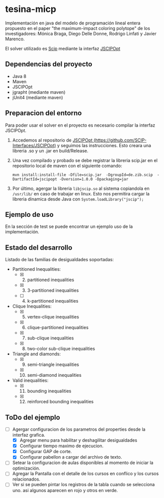 # tesina-micp
Implementación en java del modelo de programación lineal entera propuesto en el paper "the maximum-impact coloring polytope" de los  investigadores: Mónica Braga, Diego Delle Donne, Rodrigo Linfati y Javier Marenco.

El solver utilizado es [Scip](http://scip.zib.de/) mediante la interfaz [JSCIPOpt](https://github.com/SCIP-Interfaces/JSCIPOpt)

## Dependencias del proyecto
  * Java 8
  * Maven
  * JSCIPOpt
  * jgrapht (mediante maven)
  * jUnit4 (mediante maven)


## Preparacion del entorno
Para poder usar el solver en el proyecto es necesario compilar la interfaz JSCIPOpt.

1. Accedemos al repositorio de  [JSCIPOpt (https://github.com/SCIP-Interfaces/JSCIPOpt)](https://github.com/SCIP-Interfaces/JSCIPOpt) y seguimos las instrucciones. Esto creara una libreria .so y un .jar en build/Release.

2. Una vez compilado y probado se debe registrar la libreria scip.jar en el repositorio local de maven con el siguiente comando:
      ```
      mvn install:install-file -Dfile=scip.jar  -DgroupId=de.zib.scip  -DartifactId=jscipopt -Dversion=1.0.0 -Dpackaging=jar
      ```
3. Por último, agergar la libreria `libjscip.so` al sistema copiandola en `/usr/lib/` en caso de trabajar en linux. Esto nos permitira cargar la libreria dinamica desde Java con `System.loadLibrary("jscip");`

## Ejemplo de uso
En la sección de test se puede encontrar un ejemplo uso de la implementación.

## Estado del desarrollo
Listado de las familias de desigualdades soportadas:
*  Partitioned Inequalities:
    * [x] 2. partitioned inequalities
    * [x] 3. 3-partitioned inequalities
    * [ ] 4. k-partitioned inequalities
* Clique Inequalities:
    * [x] 5. vertex-clique inequalities
    * [x] 6. clique-partitioned inequalities
    * [x] 7. sub-clique inequalities
    * [x] 8. two-color sub-clique inequalities
* Triangle and diamonds:
    * [x] 9. semi-triangle inequalities
    * [x] 10. semi-diamond inequalities
* Valid inequalities:
    * [x] 11. bounding inequalities
    * [x] 12. reinforced bounding inequalities 

## ToDo del ejemplo
* [ ] Agergar configuracion de los parametros del properties desde la interfaz grafica.
    * [x] Agregar menu para habilitar y deshagilitar desigualdades
    * [x] Configurar tiempo maximo de ejecucion.
    * [x] Configurar GAP de corte.
    * [x] Configurar pabellon a cargar del archivo de texto.
* [ ] Setear la configuracion de aulas disponibles al momento de iniciar la optimización.
* [ ] Agregar la Pantalla con el detalle de los cursos en conflico y los cursos relacionados.
* [ ] Ver si se pueden pintar los registros de la tabla cuando se selecciona uno. asi algunos aparecen en rojo y otros en verde.